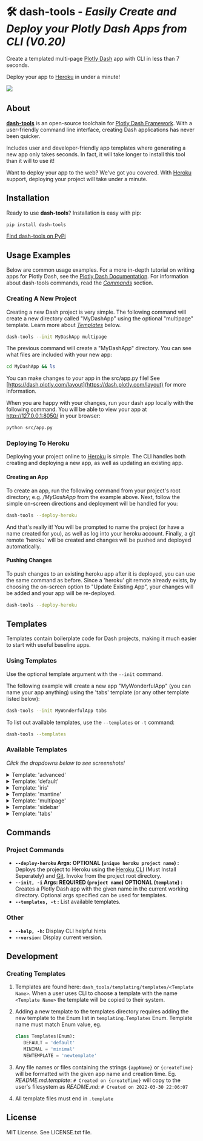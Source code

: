 # 🛠️ **dash-tools** - _Easily Create and Deploy your Plotly Dash Apps from CLI (V0.20)_

Create a templated multi-page [Plotly Dash](https://plotly.com/dash/) app with CLI in less than 7 seconds.

Deploy your app to [Heroku](https://heroku.com/) in under a minute!

![](docs/intro_gif.gif)

## **About**

[**dash-tools**](https://github.com/andrew-hossack/dash-tools) is an open-source toolchain for [Plotly Dash Framework](https://dash.plotly.com/introduction). With a user-friendly command line interface, creating Dash applications has never been quicker.

Includes user and developer-friendly app templates where generating a new app only takes seconds. In fact, it will take longer to install this tool than it will to use it!

Want to deploy your app to the web? We've got you covered. With [Heroku](https://heroku.com/) support, deploying your project will take under a minute.

## **Installation**

Ready to use **dash-tools**? Installation is easy with pip:

```bash
pip install dash-tools
```

[Find dash-tools on PyPi](https://pypi.org/project/dash-tools/)

## **Usage Examples**

Below are common usage examples. For a more in-depth tutorial on writing apps for Plotly Dash, see the [Plotly Dash Documentation](https://dash.plotly.com/layout). For information about dash-tools commands, read the [_Commands_](#commands) section.

### **Creating A New Project**

Creating a new Dash project is very simple. The following command will create a new directory called "MyDashApp" using the optional "multipage" template. Learn more about [_Templates_](#templates) below.

```bash
dash-tools --init MyDashApp multipage
```

The previous command will create a "MyDashApp" directory. You can see what files are included with your new app:

```bash
cd MyDashApp && ls
```

You can make changes to your app in the src/app.py file! See [https://dash.plotly.com/layout](https://dash.plotly.com/layout) for more information.

When you are happy with your changes, run your dash app locally with the following command. You will be able to view your app at http://127.0.0.1:8050/ in your browser:

```bash
python src/app.py
```

### **Deploying To Heroku**

Deploying your project online to [Heroku](https://www.heroku.com/) is simple. The CLI handles both creating and deploying a new app, as well as updating an existing app.

#### **Creating an App**

To create an app, run the following command from your project's root directory; e.g. _/MyDashApp_ from the example above. Next, follow the simple on-screen directions and deployment will be handled for you:

```bash
dash-tools --deploy-heroku
```

And that's really it! You will be prompted to name the project (or have a name created for you), as well as log into your heroku account. Finally, a git remote 'heroku' will be created and changes will be pushed and deployed automatically.

#### **Pushing Changes**

To push changes to an existing heroku app after it is deployed, you can use the same command as before. Since a 'heroku' git remote already exists, by choosing the on-screen option to "Update Existing App", your changes will be added and your app will be re-deployed.

```bash
dash-tools --deploy-heroku
```

## **Templates**

Templates contain boilerplate code for Dash projects, making it much easier to start with useful baseline apps.

### **Using Templates**

Use the optional template argument with the `--init` command.

The following example will create a new app "MyWonderfulApp" (you can name your app anything) using the 'tabs' template (or any other template listed below):

```bash
dash-tools --init MyWonderfulApp tabs
```

To list out available templates, use the `--templates` or `-t` command:

```bash
dash-tools --templates
```

### **Available Templates**

_Click the dropdowns below to see screenshots!_

<details><summary>Template: 'advanced'</summary>

Advanced multi-page template. Includes examples of ClientsideCallbacks, multi-page routing, external stylesheets, header, footer, and 404 page.
![](docs/advanced_theme.png)

</details>

<details><summary>Template: 'default'</summary>

Basic Dash template. See [Dash Docs](https://dash.plotly.com/layout)
![](docs/default_theme.png)

</details>

<details><summary>Template: 'iris'</summary>

Iris theme. See [Faculty.ai Example](https://dash-bootstrap-components.opensource.faculty.ai/examples/iris/)
![](docs/iris_theme.png)

</details>

<details><summary>Template: 'mantine'</summary>

Basic mantine template. See [Dash Mantine](https://www.dash-mantine-components.com/)
![](docs/mantine_theme.png)

</details>

<details><summary>Template: 'multipage'</summary>

New multipage theme. See [Multipage Plugin](https://github.com/plotly/dash-labs/blob/main/docs/08-MultiPageDashApp.md)
![](docs/multipage_new_theme.png)

</details>

<details><summary>Template: 'sidebar'</summary>

Sidebar theme. See [Faculty.ai Example](https://dash-bootstrap-components.opensource.faculty.ai/examples/simple-sidebar/)
![](docs/sidebar_theme.png)

</details>

<details><summary>Template: 'tabs'</summary>

Tabs theme with dynamically generated content. See [Faculty.ai Example](https://dash-bootstrap-components.opensource.faculty.ai/examples/graphs-in-tabs/)
![](docs/tabs_theme.png)

</details>

## **Commands**

### **Project Commands**

- **`--deploy-heroku` Args: OPTIONAL (`unique heroku project name`) :** Deploys the project to Heroku using the [Heroku CLI](https://devcenter.heroku.com/categories/command-line) (Must Install Seperately) and [Git](https://git-scm.com/downloads). Invoke from the project root directory.
- **`--init, -i` Args: REQUIRED (`project name`) OPTIONAL (`template`) :** Creates a Plotly Dash app with the given name in the current working directory. Optional args specified can be used for templates.
- **`--templates, -t` :** List available templates.

### Other

- **`--help, -h`:** Display CLI helpful hints
- **`--version`:** Display current version.

## **Development**

### **Creating Templates**

1. Templates are found here: `dash_tools/templating/templates/<Template Name>`. When a user uses CLI to choose a template with the name `<Template Name>` the template will be copied to their system.
2. Adding a new template to the templates directory requires adding the new template to the Enum list in `templating.Templates` Enum. Template name must match Enum value, eg.

   ```python
   class Templates(Enum):
      DEFAULT = 'default'
      MINIMAL = 'minimal'
      NEWTEMPLATE = 'newtemplate'
   ```

3. Any file names or files containing the strings `{appName}` or `{createTime}` will be formatted with the given app name and creation time. Eg. _README.md.template_: `# Created on {createTime}` will copy to the user's filesystem as _README.md_: `# Created on 2022-03-30 22:06:07`
4. All template files must end in `.template`

## **License**

MIT License. See LICENSE.txt file.
